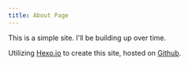 ```yaml
---
title: About Page
---
```

This is a simple site. I'll be building up over time.

Utilizing [Hexo.io](http://hexo.io) to create this site, hosted on [Github](http://pages.github.io).